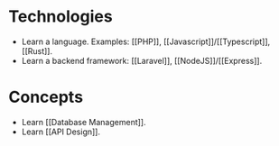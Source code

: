 # Technologies

- Learn a language. Examples: [[PHP]], [[Javascript]]/[[Typescript]], [[Rust]].
- Learn a backend framework: [[Laravel]], [[NodeJS]]/[[Express]].

# Concepts

- Learn [[Database Management]].
- Learn [[API Design]].